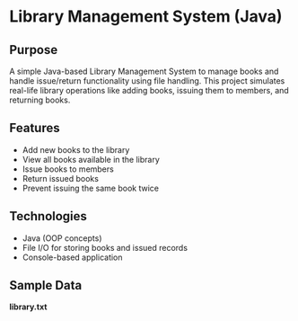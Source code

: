 # Library Management System (Java)

## Purpose
A simple Java-based Library Management System to manage books and handle issue/return functionality using file handling. This project simulates real-life library operations like adding books, issuing them to members, and returning books.

## Features
- Add new books to the library
- View all books available in the library
- Issue books to members
- Return issued books
- Prevent issuing the same book twice

## Technologies
- Java (OOP concepts)
- File I/O for storing books and issued records
- Console-based application

## Sample Data
**library.txt**

